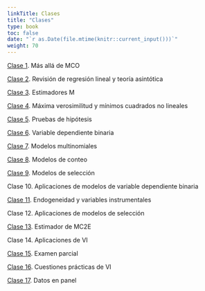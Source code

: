 ```yaml
---
linkTitle: Clases
title: "Clases"
type: book
toc: false
date: "`r as.Date(file.mtime(knitr::current_input()))`"
weight: 70
---
```


[Clase 1](https://ecnii-2021.netlify.app/clases/clase_1.html#1). Más allá de MCO

[Clase 2](https://ecnii-2021.netlify.app/clases/clase_2.html#1). Revisión de regresión lineal y teoría asintótica

[Clase 3](https://ecnii-2021.netlify.app/clases/clase_3.html#1). Estimadores M

[Clase 4](https://ecnii-2021.netlify.app/clases/clase_4.html#1). Máxima verosimilitud y mínimos cuadrados no lineales

[Clase 5](https://ecnii-2021.netlify.app/clases/clase_5.html#1). Pruebas de hipótesis

[Clase 6](https://ecnii-2021.netlify.app/clases/clase_6.html#1). Variable dependiente binaria

[Clase 7](https://ecnii-2021.netlify.app/clases/clase_7.html#1). Modelos multinomiales

[Clase 8](https://ecnii-2021.netlify.app/clases/clase_8.html#1). Modelos de conteo

[Clase 9](https://ecnii-2021.netlify.app/clases/clase_9.html#1). Modelos de selección

Clase 10. Aplicaciones de modelos de variable dependiente binaria

[Clase 11](https://ecnii-2021.netlify.app/clases/clase_11.html#1). Endogeneidad y variables instrumentales

Clase 12. Aplicaciones de modelos de selección

[Clase 13](https://ecnii-2021.netlify.app/clases/clase_13.html#1). Estimador de MC2E

Clase 14. Aplicaciones de VI

[Clase 15](https://ecnii-2021.netlify.app/examenes/examen_parcial/). Examen parcial

[Clase 16](https://ecnii-2021.netlify.app/clases/clase_16.html#1). Cuestiones prácticas de VI

[Clase 17](https://ecnii-2021.netlify.app/clases/clase_17.html#1). Datos en panel